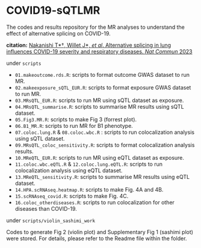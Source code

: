 # COVID19-sQTLMR

The codes and results repository for the MR analyses to understand the effect of alternative splicing on COVID-19.

**citation:** [Nakanishi T*†, Willet J*, _et al_. Alternative splicing in lung influences COVID-19 severity and respiratory diseases. _Nat Commun_ 2023](https://www.nature.com/articles/s41467-023-41912-4)

under `scripts`

* `01.makeoutcome.rds.R`: scripts to format outcome GWAS dataset to run MR.
* `02.makeexposure_sQTL_EUR.R`: scripts to format exposure GWAS dataset to run MR.
* `03.MRsQTL_EUR.R`: scripts to run MR using sQTL dataset as exposure. 
* `04.MRsQTL_summarise.R`: scripts to summarise MR results using sQTL dataset.
* `05.Fig3.MR.R`: scripts to make Fig 3 (forrest plot).
* `06.B1_MR.R`: scripts to run MR for B1 phenotype.
* `07.coloc.lung.R` & `08.coloc.wbc.R` : scripts to run colocalization analysis using sQTL dataset.
* `09.MRsQTL_coloc_sensitivity.R`: scripts to format colocalization analysis results.
* `10.MReQTL_EUR.R`: scripts to run MR using eQTL dataset as exposure.
* `11.coloc.wbc.eQTL.R` & `12.coloc.lung.eQTL.R`: scripts to run colocalization analysis using eQTL dataset.
* `13.MReQTL_sensitivity.R`: scripts to summarise MR results using eQTL dataset.
* `14.HPA.scRNAseq.heatmap.R`: scripts to make Fig. 4A and 4B.
* `15.scRNAseq_covid.R`: scripts to make Fig. 4C.
* `16.coloc_otherdiseases.R`: scripts to run colocalization for other diseases than COVID-19.

under `scripts/violin_sashimi_work`

Codes to generate Fig 2 (violin plot) and Supplementary Fig 1 (sashimi plot) were stored. For details, please refer to the Readme file within the folder.
